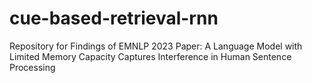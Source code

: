 # cue-based-retrieval-rnn
Repository for Findings of EMNLP 2023 Paper: A Language Model with Limited Memory Capacity Captures Interference in Human Sentence Processing
